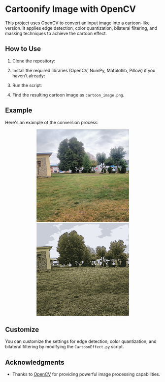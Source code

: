 # Cartoonify Image with OpenCV

This project uses OpenCV to convert an input image into a cartoon-like version. It applies edge detection, color quantization, bilateral filtering, and masking techniques to achieve the cartoon effect.

## How to Use

1. Clone the repository:
2. Install the required libraries (OpenCV, NumPy, Matplotlib, Pillow) if you haven't already:
3. Run the script:



4. Find the resulting cartoon image as `cartoon_image.png`.

## Example

Here's an example of the conversion process:

<div align="center">
 <img src="image.png" width="300" height="300" alt="Original Image" />
 <img src="cartoon_image.png" width="300" height="300" alt="Cartoon Image" />
</div>

## Customize

You can customize the settings for edge detection, color quantization, and bilateral filtering by modifying the `CartoonEffect.py` script.

## Acknowledgments

- Thanks to [OpenCV](https://opencv.org/) for providing powerful image processing capabilities.
